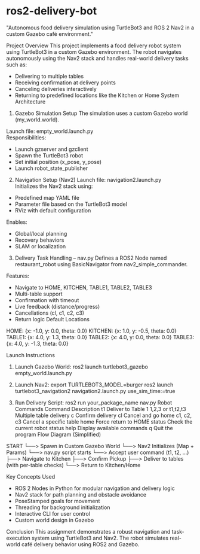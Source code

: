 # ros2-delivery-bot
"Autonomous food delivery simulation using TurtleBot3 and ROS 2 Nav2 in a custom Gazebo café environment."


Project Overview
This project implements a food delivery robot system using TurtleBot3 in a custom Gazebo environment. The robot navigates autonomously using the Nav2 stack and handles real-world delivery tasks such as:
- Delivering to multiple tables
- Receiving confirmation at delivery points
- Canceling deliveries interactively
- Returning to predefined locations like the Kitchen or Home
System Architecture
1. Gazebo Simulation Setup
The simulation uses a custom Gazebo world (my_world.world).

Launch file: empty_world.launch.py  
Responsibilities:
- Launch gzserver and gzclient
- Spawn the TurtleBot3 robot
- Set initial position (x_pose, y_pose)
- Launch robot_state_publisher
2. Navigation Setup (Nav2)
Launch file: navigation2.launch.py  
Initializes the Nav2 stack using:
- Predefined map YAML file
- Parameter file based on the TurtleBot3 model
- RViz with default configuration

Enables:
- Global/local planning
- Recovery behaviors
- SLAM or localization
3. Delivery Task Handling – nav.py
Defines a ROS2 Node named restaurant_robot using BasicNavigator from nav2_simple_commander.

Features:
- Navigate to HOME, KITCHEN, TABLE1, TABLE2, TABLE3
- Multi-table support
- Confirmation with timeout
- Live feedback (distance/progress)
- Cancellations (cl, c1, c2, c3)
- Return logic
Default Locations

HOME:    {x: -1.0, y: 0.0, theta: 0.0}
KITCHEN: {x: 1.0,  y: -0.5, theta: 0.0}
TABLE1:  {x: 4.0,  y: 1.3, theta: 0.0}
TABLE2:  {x: 4.0,  y: 0.0, theta: 0.0}
TABLE3:  {x: 4.0,  y: -1.3, theta: 0.0}

Launch Instructions
1. Launch Gazebo World:
ros2 launch turtlebot3_gazebo empty_world.launch.py

2. Launch Nav2:
export TURTLEBOT3_MODEL=burger
ros2 launch turtlebot3_navigation2 navigation2.launch.py use_sim_time:=true

3. Run Delivery Script:
ros2 run your_package_name nav.py
Robot Commands
Command
Description
t1
Deliver to Table 1
1,2,3 or t1,t2,t3
Multiple table delivery
c
Confirm delivery
cl
Cancel and go home
c1, c2, c3
Cancel a specific table
home
Force return to HOME
status
Check the current robot status
help
Display available commands
q
Quit the program
Flow Diagram (Simplified)

START
  └──> Spawn in Custom Gazebo World
        └──> Nav2 Initializes (Map + Params)
              └──> nav.py script starts
                    └──> Accept user command (t1, t2, ...)
                          ├──> Navigate to Kitchen
                          ├──> Confirm Pickup
                          ├──> Deliver to tables (with per-table checks)
                          └──> Return to Kitchen/Home

Key Concepts Used
- ROS 2 Nodes in Python for modular navigation and delivery logic
- Nav2 stack for path planning and obstacle avoidance
- PoseStamped goals for movement
- Threading for background initialization
- Interactive CLI for user control
- Custom world design in Gazebo




Conclusion
This assignment demonstrates a robust navigation and task-execution system using TurtleBot3 and Nav2. The robot simulates real-world café delivery behavior using ROS2 and Gazebo.
